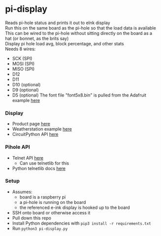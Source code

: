 # pi-display
Reads pi-hole status and prints it out to eInk display  
Run this on the same board as the pi-hole so that the load data is available
This can be wired to the pi-hole without sitting directly on the board as a  
hat (or bonnet, as the brits say)  
Display pi hole load avg, block percentage, and other stats  
Needs 8 wires:
- SCK (SPI)
- MOSI (SPI)
- MISO (SPI)
- D12
- D11
- D10 (optional)
- D9 (optional)
- D5 (optional)
The font file "font5x8.bin" is pulled from the Adafruit example [here](https://github.com/adafruit/Adafruit_CircuitPython_framebuf/raw/master/examples/font5x8.bin)

### Display
- Product page [here](https://www.adafruit.com/product/4687)
- Weatherstation example [here](https://learn.adafruit.com/raspberry-pi-e-ink-weather-station-using-python/weather-station-code)
- CircuitPython API [here](https://github.com/adafruit/Adafruit_CircuitPython_EPD)

### Pihole API
- Telnet API [here](https://docs.pi-hole.net/ftldns/telnet-api/)
    - Can use telnetlib for this
- Python telnetlib docs [here](https://docs.python.org/3.7/library/telnetlib.html)

### Setup
- Assumes:
    - board is a raspberry pi
    - a pi-hole is running on the board
    - the referenced e-ink display is hooked up to the board
- SSH onto board or otherwise access it
- Pull down this repo
- Install Python dependencies with `pip3 install -r requirements.txt`
- Run `python3 pi-display.py`